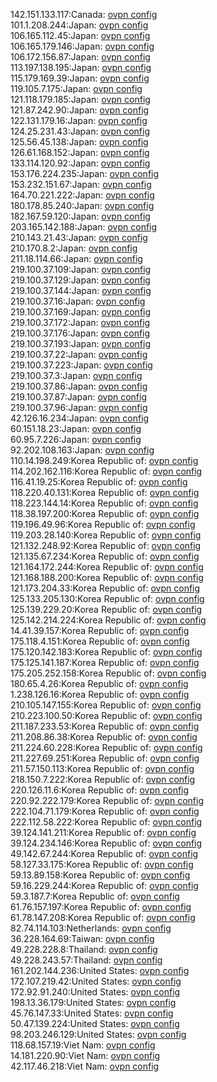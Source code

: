 142.151.133.117:Canada: [ovpn config](vpn/142_151_133_117.ovpn)  
101.1.208.244:Japan: [ovpn config](vpn/101_1_208_244.ovpn)  
106.165.112.45:Japan: [ovpn config](vpn/106_165_112_45.ovpn)  
106.165.179.146:Japan: [ovpn config](vpn/106_165_179_146.ovpn)  
106.172.156.87:Japan: [ovpn config](vpn/106_172_156_87.ovpn)  
113.197.138.195:Japan: [ovpn config](vpn/113_197_138_195.ovpn)  
115.179.169.39:Japan: [ovpn config](vpn/115_179_169_39.ovpn)  
119.105.7.175:Japan: [ovpn config](vpn/119_105_7_175.ovpn)  
121.118.179.185:Japan: [ovpn config](vpn/121_118_179_185.ovpn)  
121.87.242.90:Japan: [ovpn config](vpn/121_87_242_90.ovpn)  
122.131.179.16:Japan: [ovpn config](vpn/122_131_179_16.ovpn)  
124.25.231.43:Japan: [ovpn config](vpn/124_25_231_43.ovpn)  
125.56.45.138:Japan: [ovpn config](vpn/125_56_45_138.ovpn)  
126.61.168.152:Japan: [ovpn config](vpn/126_61_168_152.ovpn)  
133.114.120.92:Japan: [ovpn config](vpn/133_114_120_92.ovpn)  
153.176.224.235:Japan: [ovpn config](vpn/153_176_224_235.ovpn)  
153.232.151.67:Japan: [ovpn config](vpn/153_232_151_67.ovpn)  
164.70.221.222:Japan: [ovpn config](vpn/164_70_221_222.ovpn)  
180.178.85.240:Japan: [ovpn config](vpn/180_178_85_240.ovpn)  
182.167.59.120:Japan: [ovpn config](vpn/182_167_59_120.ovpn)  
203.165.142.188:Japan: [ovpn config](vpn/203_165_142_188.ovpn)  
210.143.21.43:Japan: [ovpn config](vpn/210_143_21_43.ovpn)  
210.170.8.2:Japan: [ovpn config](vpn/210_170_8_2.ovpn)  
211.18.114.66:Japan: [ovpn config](vpn/211_18_114_66.ovpn)  
219.100.37.109:Japan: [ovpn config](vpn/219_100_37_109.ovpn)  
219.100.37.129:Japan: [ovpn config](vpn/219_100_37_129.ovpn)  
219.100.37.144:Japan: [ovpn config](vpn/219_100_37_144.ovpn)  
219.100.37.16:Japan: [ovpn config](vpn/219_100_37_16.ovpn)  
219.100.37.169:Japan: [ovpn config](vpn/219_100_37_169.ovpn)  
219.100.37.172:Japan: [ovpn config](vpn/219_100_37_172.ovpn)  
219.100.37.176:Japan: [ovpn config](vpn/219_100_37_176.ovpn)  
219.100.37.193:Japan: [ovpn config](vpn/219_100_37_193.ovpn)  
219.100.37.22:Japan: [ovpn config](vpn/219_100_37_22.ovpn)  
219.100.37.223:Japan: [ovpn config](vpn/219_100_37_223.ovpn)  
219.100.37.3:Japan: [ovpn config](vpn/219_100_37_3.ovpn)  
219.100.37.86:Japan: [ovpn config](vpn/219_100_37_86.ovpn)  
219.100.37.87:Japan: [ovpn config](vpn/219_100_37_87.ovpn)  
219.100.37.96:Japan: [ovpn config](vpn/219_100_37_96.ovpn)  
42.126.16.234:Japan: [ovpn config](vpn/42_126_16_234.ovpn)  
60.151.18.23:Japan: [ovpn config](vpn/60_151_18_23.ovpn)  
60.95.7.226:Japan: [ovpn config](vpn/60_95_7_226.ovpn)  
92.202.108.163:Japan: [ovpn config](vpn/92_202_108_163.ovpn)  
110.14.198.249:Korea Republic of: [ovpn config](vpn/110_14_198_249.ovpn)  
114.202.162.116:Korea Republic of: [ovpn config](vpn/114_202_162_116.ovpn)  
116.41.19.25:Korea Republic of: [ovpn config](vpn/116_41_19_25.ovpn)  
118.220.40.131:Korea Republic of: [ovpn config](vpn/118_220_40_131.ovpn)  
118.223.144.14:Korea Republic of: [ovpn config](vpn/118_223_144_14.ovpn)  
118.38.197.200:Korea Republic of: [ovpn config](vpn/118_38_197_200.ovpn)  
119.196.49.96:Korea Republic of: [ovpn config](vpn/119_196_49_96.ovpn)  
119.203.28.140:Korea Republic of: [ovpn config](vpn/119_203_28_140.ovpn)  
121.132.248.92:Korea Republic of: [ovpn config](vpn/121_132_248_92.ovpn)  
121.135.67.234:Korea Republic of: [ovpn config](vpn/121_135_67_234.ovpn)  
121.164.172.244:Korea Republic of: [ovpn config](vpn/121_164_172_244.ovpn)  
121.168.188.200:Korea Republic of: [ovpn config](vpn/121_168_188_200.ovpn)  
121.173.204.33:Korea Republic of: [ovpn config](vpn/121_173_204_33.ovpn)  
125.133.205.130:Korea Republic of: [ovpn config](vpn/125_133_205_130.ovpn)  
125.139.229.20:Korea Republic of: [ovpn config](vpn/125_139_229_20.ovpn)  
125.142.214.224:Korea Republic of: [ovpn config](vpn/125_142_214_224.ovpn)  
14.41.39.157:Korea Republic of: [ovpn config](vpn/14_41_39_157.ovpn)  
175.118.4.151:Korea Republic of: [ovpn config](vpn/175_118_4_151.ovpn)  
175.120.142.183:Korea Republic of: [ovpn config](vpn/175_120_142_183.ovpn)  
175.125.141.187:Korea Republic of: [ovpn config](vpn/175_125_141_187.ovpn)  
175.205.252.158:Korea Republic of: [ovpn config](vpn/175_205_252_158.ovpn)  
180.65.4.26:Korea Republic of: [ovpn config](vpn/180_65_4_26.ovpn)  
1.238.126.16:Korea Republic of: [ovpn config](vpn/1_238_126_16.ovpn)  
210.105.147.155:Korea Republic of: [ovpn config](vpn/210_105_147_155.ovpn)  
210.223.100.50:Korea Republic of: [ovpn config](vpn/210_223_100_50.ovpn)  
211.187.233.53:Korea Republic of: [ovpn config](vpn/211_187_233_53.ovpn)  
211.208.86.38:Korea Republic of: [ovpn config](vpn/211_208_86_38.ovpn)  
211.224.60.228:Korea Republic of: [ovpn config](vpn/211_224_60_228.ovpn)  
211.227.69.251:Korea Republic of: [ovpn config](vpn/211_227_69_251.ovpn)  
211.57.150.113:Korea Republic of: [ovpn config](vpn/211_57_150_113.ovpn)  
218.150.7.222:Korea Republic of: [ovpn config](vpn/218_150_7_222.ovpn)  
220.126.11.6:Korea Republic of: [ovpn config](vpn/220_126_11_6.ovpn)  
220.92.222.179:Korea Republic of: [ovpn config](vpn/220_92_222_179.ovpn)  
222.104.71.179:Korea Republic of: [ovpn config](vpn/222_104_71_179.ovpn)  
222.112.58.222:Korea Republic of: [ovpn config](vpn/222_112_58_222.ovpn)  
39.124.141.211:Korea Republic of: [ovpn config](vpn/39_124_141_211.ovpn)  
39.124.234.146:Korea Republic of: [ovpn config](vpn/39_124_234_146.ovpn)  
49.142.67.244:Korea Republic of: [ovpn config](vpn/49_142_67_244.ovpn)  
58.127.33.175:Korea Republic of: [ovpn config](vpn/58_127_33_175.ovpn)  
59.13.89.158:Korea Republic of: [ovpn config](vpn/59_13_89_158.ovpn)  
59.16.229.244:Korea Republic of: [ovpn config](vpn/59_16_229_244.ovpn)  
59.3.187.7:Korea Republic of: [ovpn config](vpn/59_3_187_7.ovpn)  
61.76.157.197:Korea Republic of: [ovpn config](vpn/61_76_157_197.ovpn)  
61.78.147.208:Korea Republic of: [ovpn config](vpn/61_78_147_208.ovpn)  
82.74.114.103:Netherlands: [ovpn config](vpn/82_74_114_103.ovpn)  
36.228.164.69:Taiwan: [ovpn config](vpn/36_228_164_69.ovpn)  
49.228.228.8:Thailand: [ovpn config](vpn/49_228_228_8.ovpn)  
49.228.243.57:Thailand: [ovpn config](vpn/49_228_243_57.ovpn)  
161.202.144.236:United States: [ovpn config](vpn/161_202_144_236.ovpn)  
172.107.219.42:United States: [ovpn config](vpn/172_107_219_42.ovpn)  
172.92.91.240:United States: [ovpn config](vpn/172_92_91_240.ovpn)  
198.13.36.179:United States: [ovpn config](vpn/198_13_36_179.ovpn)  
45.76.147.33:United States: [ovpn config](vpn/45_76_147_33.ovpn)  
50.47.139.224:United States: [ovpn config](vpn/50_47_139_224.ovpn)  
98.203.246.129:United States: [ovpn config](vpn/98_203_246_129.ovpn)  
118.68.157.19:Viet Nam: [ovpn config](vpn/118_68_157_19.ovpn)  
14.181.220.90:Viet Nam: [ovpn config](vpn/14_181_220_90.ovpn)  
42.117.46.218:Viet Nam: [ovpn config](vpn/42_117_46_218.ovpn)  
